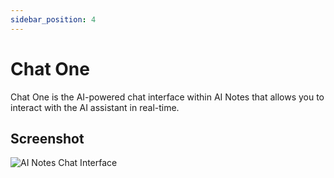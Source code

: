 ```yaml
---
sidebar_position: 4
---
```


# Chat One

Chat One is the AI-powered chat interface within AI Notes that allows you to interact with the AI assistant in real-time.

## Screenshot

![AI Notes Chat Interface](/img/ai-notes-xyz-screenshot/ai-notes-chat.png)